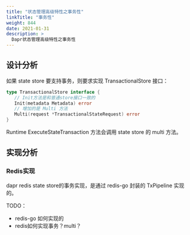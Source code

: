 ```yaml
---
title: "状态管理高级特性之事务性"
linkTitle: "事务性"
weight: 844
date: 2021-01-31
description: >
  Dapr状态管理高级特性之事务性
---
```


## 设计分析

如果 state store 要支持事务，则要求实现 TransactionalStore 接口：

```go
type TransactionalStore interface {
   // Init方法是和普通store接口一致的
   Init(metadata Metadata) error
   // 增加的是 Multi 方法
   Multi(request *TransactionalStateRequest) error
}
```

Runtime ExecuteStateTransaction 方法会调用 state store 的 multi 方法。

## 实现分析

### Redis实现

dapr redis state store的事务实现，是通过 redis-go 封装的 TxPipeline 实现的。

TODO：

- redis-go 如何实现的
- redis如何实现事务？multi？

